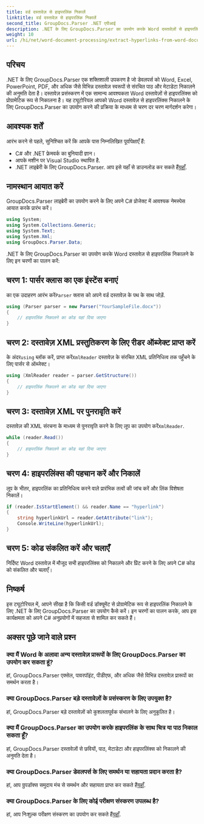 ```yaml
---
title: वर्ड दस्तावेज़ से हाइपरलिंक निकालें
linktitle: वर्ड दस्तावेज़ से हाइपरलिंक निकालें
second_title: GroupDocs.Parser .NET एपीआई
description: .NET के लिए GroupDocs.Parser का उपयोग करके Word दस्तावेज़ों से हाइपरलिंक निकालने का तरीका जानें। कोड उदाहरणों के साथ चरण-दर-चरण मार्गदर्शिका।
weight: 10
url: /hi/net/word-document-processing/extract-hyperlinks-from-word-document/
---
```

## परिचय
.NET के लिए GroupDocs.Parser एक शक्तिशाली उपकरण है जो डेवलपर्स को Word, Excel, PowerPoint, PDF, और अधिक जैसे विभिन्न दस्तावेज़ स्वरूपों से संरचित पाठ और मेटाडेटा निकालने की अनुमति देता है। दस्तावेज़ प्रसंस्करण में एक सामान्य आवश्यकता Word दस्तावेज़ों से हाइपरलिंक्स को प्रोग्रामेटिक रूप से निकालना है। यह ट्यूटोरियल आपको Word दस्तावेज़ से हाइपरलिंक्स निकालने के लिए GroupDocs.Parser का उपयोग करने की प्रक्रिया के माध्यम से चरण दर चरण मार्गदर्शन करेगा।
## आवश्यक शर्तें
आरंभ करने से पहले, सुनिश्चित करें कि आपके पास निम्नलिखित पूर्वापेक्षाएँ हैं:
- C# और .NET फ्रेमवर्क का बुनियादी ज्ञान।
- आपके मशीन पर Visual Studio स्थापित है.
-  .NET लाइब्रेरी के लिए GroupDocs.Parser. आप इसे यहाँ से डाउनलोड कर सकते हैं[यहाँ](https://releases.groupdocs.com/parser/net/).
## नामस्थान आयात करें
GroupDocs.Parser लाइब्रेरी का उपयोग करने के लिए अपने C# प्रोजेक्ट में आवश्यक नेमस्पेस आयात करके प्रारंभ करें।
```csharp
using System;
using System.Collections.Generic;
using System.Text;
using System.Xml;
using GroupDocs.Parser.Data;
```
.NET के लिए GroupDocs.Parser का उपयोग करके Word दस्तावेज़ से हाइपरलिंक निकालने के लिए इन चरणों का पालन करें:
## चरण 1: पार्सर क्लास का एक इंस्टेंस बनाएं
 का एक उदाहरण आरंभ करें`Parser` क्लास को अपने वर्ड दस्तावेज़ के पथ के साथ जोड़ें.
```csharp
using (Parser parser = new Parser("YourSampleFile.docx"))
{
    // हाइपरलिंक निकालने का कोड यहां दिया जाएगा
}
```
## चरण 2: दस्तावेज़ XML प्रस्तुतिकरण के लिए रीडर ऑब्जेक्ट प्राप्त करें
 के अंदर`using` ब्लॉक करें, प्राप्त करें`XmlReader` दस्तावेज़ के संरचित XML प्रतिनिधित्व तक पहुँचने के लिए पार्सर से ऑब्जेक्ट।
```csharp
using (XmlReader reader = parser.GetStructure())
{
    // हाइपरलिंक निकालने का कोड यहां दिया जाएगा
}
```
## चरण 3: दस्तावेज़ XML पर पुनरावृति करें
दस्तावेज़ की XML संरचना के माध्यम से पुनरावृति करने के लिए लूप का उपयोग करें`XmlReader`.
```csharp
while (reader.Read())
{
    // हाइपरलिंक निकालने का कोड यहां दिया जाएगा
}
```
## चरण 4: हाइपरलिंक्स की पहचान करें और निकालें
लूप के भीतर, हाइपरलिंक का प्रतिनिधित्व करने वाले प्रारंभिक तत्वों की जांच करें और लिंक विशेषता निकालें।
```csharp
if (reader.IsStartElement() && reader.Name == "hyperlink")
{
    string hyperlinkUrl = reader.GetAttribute("link");
    Console.WriteLine(hyperlinkUrl);
}
```
## चरण 5: कोड संकलित करें और चलाएँ
निर्दिष्ट Word दस्तावेज़ में मौजूद सभी हाइपरलिंक्स को निकालने और प्रिंट करने के लिए अपने C# कोड को संकलित और चलाएँ।
## निष्कर्ष
इस ट्यूटोरियल में, आपने सीखा है कि किसी वर्ड डॉक्यूमेंट से प्रोग्रामेटिक रूप से हाइपरलिंक निकालने के लिए .NET के लिए GroupDocs.Parser का उपयोग कैसे करें। इन चरणों का पालन करके, आप इस कार्यक्षमता को अपने C# अनुप्रयोगों में सहजता से शामिल कर सकते हैं।

## अक्सर पूछे जाने वाले प्रश्न
### क्या मैं Word के अलावा अन्य दस्तावेज़ प्रारूपों के लिए GroupDocs.Parser का उपयोग कर सकता हूं?
हां, GroupDocs.Parser एक्सेल, पावरपॉइंट, पीडीएफ, और अधिक जैसे विभिन्न दस्तावेज़ प्रारूपों का समर्थन करता है।
### क्या GroupDocs.Parser बड़े दस्तावेज़ों के प्रसंस्करण के लिए उपयुक्त है?
हां, GroupDocs.Parser बड़े दस्तावेज़ों को कुशलतापूर्वक संभालने के लिए अनुकूलित है।
### क्या मैं GroupDocs.Parser का उपयोग करके हाइपरलिंक के साथ चित्र या पाठ निकाल सकता हूँ?
हां, GroupDocs.Parser दस्तावेज़ों से छवियों, पाठ, मेटाडेटा और हाइपरलिंक्स को निकालने की अनुमति देता है।
### क्या GroupDocs.Parser डेवलपर्स के लिए समर्थन या सहायता प्रदान करता है?
 हां, आप ग्रुपडॉक्स समुदाय मंच से समर्थन और सहायता प्राप्त कर सकते हैं[यहाँ](https://forum.groupdocs.com/c/parser/17).
### क्या GroupDocs.Parser के लिए कोई परीक्षण संस्करण उपलब्ध है?
 हां, आप निःशुल्क परीक्षण संस्करण का उपयोग कर सकते हैं[यहाँ](https://releases.groupdocs.com/).